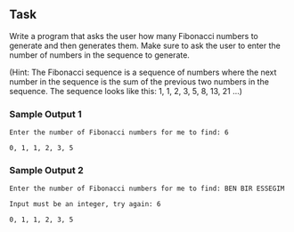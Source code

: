 ## Task

Write a program that asks the user how many Fibonacci numbers to generate and then generates them. Make sure to ask the user to enter the 
    number of numbers in the sequence to generate.

(Hint: The Fibonacci sequence is a sequence of numbers where the next number in the sequence is the sum 
    of the previous two numbers in the sequence. The sequence looks like this: 1, 1, 2, 3, 5, 8, 13, 21 …)

### Sample Output 1
```
Enter the number of Fibonacci numbers for me to find: 6

0, 1, 1, 2, 3, 5
```

### Sample Output 2

```
Enter the number of Fibonacci numbers for me to find: BEN BIR ESSEGIM

Input must be an integer, try again: 6

0, 1, 1, 2, 3, 5
```